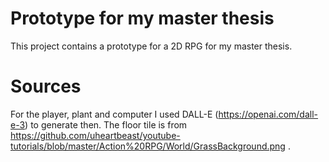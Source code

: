 # Prototype for my master thesis
This project contains a prototype for a 2D RPG for my master thesis.

# Sources
For the player, plant and computer I used DALL-E (https://openai.com/dall-e-3) to generate then. The floor tile is from https://github.com/uheartbeast/youtube-tutorials/blob/master/Action%20RPG/World/GrassBackground.png .

